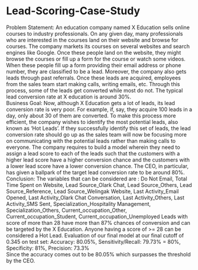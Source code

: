 # Lead-Scoring-Case-Study
Problem Statement: An education company named X Education sells online courses to industry professionals. On any given day, many professionals who are interested in the courses land on their website and browse for courses. The company markets its courses on several websites and search engines like Google. Once these people land on the website, they might browse the courses or fill up a form for the course or watch some videos. When these people fill up a form providing their email address or phone number, they are classified to be a lead. Moreover, the company also gets leads through past referrals. Once these leads are acquired, employees from the sales team start making calls, writing emails, etc. Through this process, some of the leads get converted while most do not. The typical lead conversion rate at X education is around 30%.    
Business Goal: Now, although X Education gets a lot of leads, its lead conversion rate is very poor. For example, if, say, they acquire 100 leads in a day, only about 30 of them are converted. To make this process more efficient, the company wishes to identify the most potential leads, also known as ‘Hot Leads’. If they successfully identify this set of leads, the lead conversion rate should go up as the sales team will now be focusing more on communicating with the potential leads rather than making calls to everyone. The company requires to build a model wherein they need to assign a lead score to each of the leads such that the customers with a higher lead score have a higher conversion chance and the customers with a lower lead score have a lower conversion chance. The CEO, in particular, has given a ballpark of the target lead conversion rate to be around 80%.     
Conclusion: The variables that can be considered are : Do Not Email,  Total Time Spent on Website, Lead Source_Olark Chat, Lead Source_Others, Lead Source_Reference, Lead Source_Welingak Website, Last Activity_Email Opened, Last Activity_Olark Chat Conversation, Last Activity_Others, Last Activity_SMS Sent, Specialization_Hospitality Management, Specialization_Others, Current_occupation_Other, Current_occupation_Student, Current_occupation_Unemployed
Leads with score of more than 28 have more than 87% chances of conversion and can be targeted by the X Education. Anyone having a score of >= 28 can be considered a Hot Lead.
Evaluation of our final model at our final cutoff of 0.345 on test set:  Accuracy: 80.05%, Sensitivity/Recall: 79.73% = 80%, Specificity: 81%,  Precision: 73.3%    
Since the accuracy comes out to be 80.05% which surpasses the threshold by the CEO.

